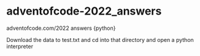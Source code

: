 # adventofcode-2022_answers
adventofcode.com/2022 answers {python}



Download the data to test.txt and cd into that directory and open a python interpreter
